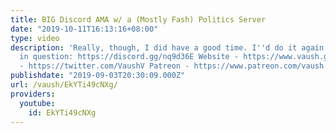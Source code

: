 ```yaml
---
title: BIG Discord AMA w/ a (Mostly Fash) Politics Server
date: "2019-10-11T16:13:16+08:00"
type: video
description: 'Really, though, I did have a good time. I''d do it again The server
  in question: https://discord.gg/nq9d36E Website - https://www.vaush.gg/ Twitter
  - https://twitter.com/VaushV Patreon - https://www.patreon.com/vaush Donate - https://www.paypal.me/vaush'
publishdate: "2019-09-03T20:30:09.000Z"
url: /vaush/EkYTi49cNXg/
providers:
  youtube:
    id: EkYTi49cNXg
---
```

